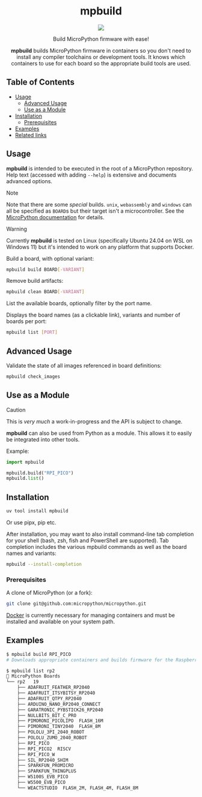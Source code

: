 <div align="center">

# mpbuild

![](https://github.com/user-attachments/assets/2cf9fb34-aae4-4e24-a16c-76d387ca6dff)

Build MicroPython firmware with ease!

**mpbuild** builds MicroPython firmware in containers so you don't need to install any compiler toolchains or development tools. It knows which containers to use for each board so the appropriate build tools are used.

</div>

## Table of Contents

- [Usage](#usage)
  - [Advanced Usage](#advanced-usage)
  - [Use as a Module](#use-as-a-module)
- [Installation](#installation)
  - [Prerequisites](#prerequisites)
- [Examples](#examples)
- [Related links](#related-links)

## Usage

**mpbuild** is intended to be executed in the root of a MicroPython repository. Help text (accessed with adding `--help`) is extensive and documents advanced options.

> [!NOTE]
> Note that there are some _special_ builds. `unix`, `webassembly` and `windows` can all be specified as `BOARD`s but their target isn't a microcontroller. See the [MicroPython documentation](https://github.com/micropython/micropython/) for details.

> [!WARNING]
> Currently **mpbuild** is tested on Linux (specifically Ubuntu 24.04 on WSL on Windows 11) but it's intended to work on any platform that supports Docker.

Build a board, with optional variant:

```bash
mpbuild build BOARD[-VARIANT]
```

Remove build artifacts:

```bash
mpbuild clean BOARD[-VARIANT]
```

List the available boards, optionally filter by the port name.

Displays the board names (as a clickable link), variants and number of boards per port:

```bash
mpbuild list [PORT]
```

## Advanced Usage

Validate the state of all images referenced in board definitions:

```bash
mpbuild check_images
```

## Use as a Module

> [!CAUTION]
> This is _very much_ a work-in-progress and the API is subject to change.

**mpbuild** can also be used from Python as a module. This allows it to easily be integrated into other tools.

Example:

```python
import mpbuild

mpbuild.build("RPI_PICO")
mpbuild.list()
```

## Installation

```bash
uv tool install mpbuild
```

Or use pipx, pip etc.

After installation, you may want to also install command-line tab completion for your shell (bash, zsh, fish and PowerShell are supported). Tab completion includes the various mpbuild commands as well as the board names and variants:

```bash
mpbuild --install-completion
```

### Prerequisites

A clone of MicroPython (or a fork):

```bash
git clone git@github.com:micropython/micropython.git
```

[Docker](https://www.docker.com/) is currently necessary for managing containers and must be installed and available on your system path.

## Examples

```bash
$ mpbuild build RPI_PICO
# Downloads appropriate containers and builds firmware for the Raspberry Pi Pico
```

```bash
$ mpbuild list rp2
🐍 MicroPython Boards
└── rp2   19
    ├── ADAFRUIT_FEATHER_RP2040
    ├── ADAFRUIT_ITSYBITSY_RP2040
    ├── ADAFRUIT_QTPY_RP2040
    ├── ARDUINO_NANO_RP2040_CONNECT
    ├── GARATRONIC_PYBSTICK26_RP2040
    ├── NULLBITS_BIT_C_PRO
    ├── PIMORONI_PICOLIPO  FLASH_16M
    ├── PIMORONI_TINY2040  FLASH_8M
    ├── POLOLU_3PI_2040_ROBOT
    ├── POLOLU_ZUMO_2040_ROBOT
    ├── RPI_PICO
    ├── RPI_PICO2  RISCV
    ├── RPI_PICO_W
    ├── SIL_RP2040_SHIM
    ├── SPARKFUN_PROMICRO
    ├── SPARKFUN_THINGPLUS
    ├── W5100S_EVB_PICO
    ├── W5500_EVB_PICO
    └── WEACTSTUDIO  FLASH_2M, FLASH_4M, FLASH_8M
```
